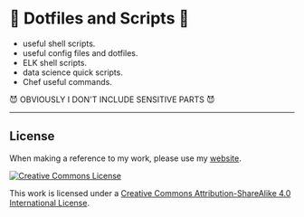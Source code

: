 # 🐯 Dotfiles and Scripts 🐯


* useful shell scripts.
* useful config files and dotfiles.
* ELK shell scripts.
* data science quick scripts.
* Chef useful commands.

😈 OBVIOUSLY I DON'T INCLUDE SENSITIVE PARTS 😈



----


## License

When making a reference to my work, please use my [website](http://bt3gl.github.io/index.html).

<a rel="license" href="http://creativecommons.org/licenses/by-sa/4.0/"><img alt="Creative Commons License" style="border-width:0" src="http://i.creativecommons.org/l/by-sa/4.0/88x31.png" /></a><br />

This work is licensed under a [Creative Commons Attribution-ShareAlike 4.0 International License](http://creativecommons.org/licenses/by-sa/4.0/).
